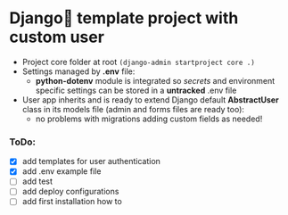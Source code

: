 # Django:rocket: template project with custom user

* Project core folder at root ```(django-admin startproject core .)```
* Settings managed by __.env__ file:
    * __python-dotenv__ module is integrated so _secrets_ and environment specific settings can be stored in a __untracked__ .env file
* User app inherits and is ready to extend Django default __AbstractUser__ class in its models file (admin and forms files are ready too):
    *  no problems with migrations adding custom fields as needed!

### ToDo:

- [x] add templates for user authentication
- [x] add .env example file
- [ ] add test
- [ ] add deploy configurations
- [ ] add first installation how to

